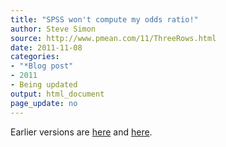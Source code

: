 ```yaml
---
title: "SPSS won't compute my odds ratio!"
author: Steve Simon
source: http://www.pmean.com/11/ThreeRows.html
date: 2011-11-08
categories:
- "*Blog post"
- 2011
- Being updated
output: html_document
page_update: no
---
```


Earlier versions are [here][sim1] and [here][sim2].

[sim1]: http://www.pmean.com/11/ThreeRows.html
[sim2]: http://new.pmean.com/odds-ratio-three-rows/
